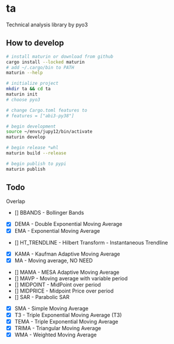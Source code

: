 # ta

Technical analysis library by pyo3

## How to develop

```bash
# install maturin or download from github
cargo install --locked maturin
# add ~/.cargo/bin to PATH
maturin --help

# initialize project
mkdir ta && cd ta
maturin init
# choose pyo3

# change Cargo.toml features to 
# features = ["abi3-py38"]

# begin development
source ~/envs/jupy12/bin/activate
maturin develop

# begin release *whl
maturin build --release

# begin publish to pypi
maturin publish
```

## Todo

Overlap
- [] BBANDS - Bollinger Bands
- [X] DEMA - Double Exponential Moving Average
- [X] EMA - Exponential Moving Average
- [] HT_TRENDLINE - Hilbert Transform - Instantaneous Trendline
- [X] KAMA - Kaufman Adaptive Moving Average
- [x] MA - Moving average, NO NEED
- [] MAMA - MESA Adaptive Moving Average
- [] MAVP - Moving average with variable period
- [] MIDPOINT - MidPoint over period
- [] MIDPRICE - Midpoint Price over period
- [] SAR - Parabolic SAR
- [X] SMA - Simple Moving Average
- [X] T3 - Triple Exponential Moving Average (T3)
- [X] TEMA - Triple Exponential Moving Average
- [x] TRIMA - Triangular Moving Average
- [X] WMA - Weighted Moving Average